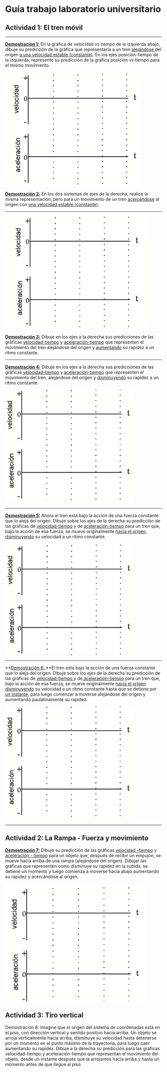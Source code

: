 # **Guía trabajo laboratorio universitario**


## **Actividad 1: El tren móvil**


---

**<span style="text-decoration:underline;">Demostración 1:</span>** En la gráfica de velocidad vs tiempo de la izquierda abajo, dibuje su predicción de la gráfica que representaría a un tren <span style="text-decoration:underline;">alejándose </span>del origen <span style="text-decoration:underline;">a una velocidad estable (constante)</span>. En los ejes posición-tiempo de la izquierda, represente su predicción de la gráfica posición vs tiempo para el mismo movimiento.


![alt_text](Dist-GuiaUniversitaria/image2.png "image_tooltip")


**<span style="text-decoration:underline;">Demostración 2:</span>** En los dos sistemas de ejes de la derecha, realice la misma representación, pero para un movimiento de un tren <span style="text-decoration:underline;">acercándose</span> al origen con <span style="text-decoration:underline;">una velocidad estable (constante)</span>.



---

![alt_text](Dist-GuiaUniversitaria/image3.png "image_tooltip")


**<span style="text-decoration:underline;">Demostración 3:</span>** Dibuje en los ejes a la derecha sus predicciones de las gráficas <span style="text-decoration:underline;">velocidad-tiempo</span> y <span style="text-decoration:underline;">aceleración-tiempo</span> que representen el movimiento del tren alejándose del origen y <span style="text-decoration:underline;">aumentando</span> su rapidez a un ritmo constante.


---

**<span style="text-decoration:underline;">Demostración 4:</span>** Dibuje en los ejes a la derecha sus predicciones de las gráficas <span style="text-decoration:underline;">velocidad-tiempo</span> y <span style="text-decoration:underline;">aceleración-tiempo</span> que representen el movimiento del tren, alejándose del origen y <span style="text-decoration:underline;">disminuyendo</span> su rapidez a un ritmo constante.


![alt_text](Dist-GuiaUniversitaria/image4.png "image_tooltip")



---

**<span style="text-decoration:underline;">Demostración 5:</span>** Ahora el tren está bajo la acción de una fuerza constante que lo aleja del origen.  Dibuje sobre los ejes de la derecha su predicción de las gráficas de <span style="text-decoration:underline;">velocidad-tiempo</span> y de <span style="text-decoration:underline;">aceleración-tiempo</span> para un tren que, bajo la acción de esa fuerza, se mueve originalmente <span style="text-decoration:underline;">hacia el origen, disminuyendo</span> su velocidad a un ritmo constante. 


![alt_text](Dist-GuiaUniversitaria/image5.png "image_tooltip")



---

**<span style="text-decoration:underline;">Demostración 6: </span>**El tren está bajo la acción de una fuerza constante que lo aleja del origen. Dibuje sobre los ejes de la derecha su predicción de las gráficas de <span style="text-decoration:underline;">velocidad-tiempo </span>y de<span style="text-decoration:underline;"> aceleración-tiempo</span> para un tren que, bajo la acción de esa fuerza, se mueve originalmente <span style="text-decoration:underline;">hacia el origen disminuyendo</span> su velocidad a un ritmo constante hasta que se detiene por <span style="text-decoration:underline;">un instante</span>, para luego comenzar a moverse alejándose del origen y aumentando paulatinamente su rapidez.


![alt_text](Dist-GuiaUniversitaria/image4.png "image_tooltip")



---


## **Actividad 2: La Rampa - Fuerza y movimiento**

**<span style="text-decoration:underline;">Demostración 7:</span>** Dibuje su predicción de las gráficas <span style="text-decoration:underline;">velocidad –tiempo</span> y <span style="text-decoration:underline;">aceleración - tiempo</span> para un objeto que, después de recibir un empujón, se mueve hacia arriba de una rampa (alejándose del origen). Dibujar las gráficas que representen como disminuye su rapidez en la subida, se detiene un momento y luego comienza a moverse hacia abajo aumentando su rapidez y acercándose al origen.


![alt_text](Dist-GuiaUniversitaria/image7.png "image_tooltip")



## **Actividad 3: Tiro vertical**
Demostración 8: Imagine que el origen del sistema de coordenadas está en el piso, con dirección vertical y sentido positivo hacia arriba.  Un objeto se arroja verticalmente hacia arriba, disminuye su velocidad hasta detenerse por un momento en el punto máximo de la trayectoria, para luego caer aumentando su rapidez.  Dibuje a la derecha su predicción para las gráficas velocidad-tiempo y aceleración-tiempo que representan el movimiento del objeto, desde un instante después que la arrojamos hacia arriba y hasta un momento antes de que llegue al piso.


